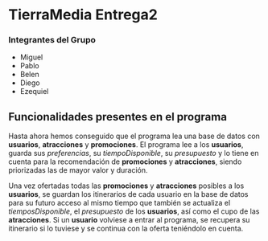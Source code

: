 # TierraMedia Entrega2

### Integrantes del Grupo
- Miguel
- Pablo
- Belen
- Diego
- Ezequiel


## Funcionalidades presentes en el programa

Hasta ahora hemos conseguido que el programa lea una base de datos con **usuarios**, **atracciones** y **promociones**. 
El programa lee a los **usuarios**, guarda sus *preferencias*, su *tiempoDisponible*, su *presupuesto* y lo tiene en cuenta para la recomendación
de **promociones** y **atracciones**, siendo priorizadas las de mayor valor y duración. 

Una vez ofertadas todas las **promociones** y **atracciones** posibles a los **usuarios**, se guardan los itinerarios de cada usuario en la base de datos para su futuro acceso
al mismo tiempo que también se actualiza el *tiemposDisponible*, el *presupuesto* de los **usuarios**, así como el cupo de las **atracciones**.
Si un **usuario** volviese a entrar al programa, se recupera su itinerario si lo tuviese y se continua con la oferta teniéndolo en cuenta.
